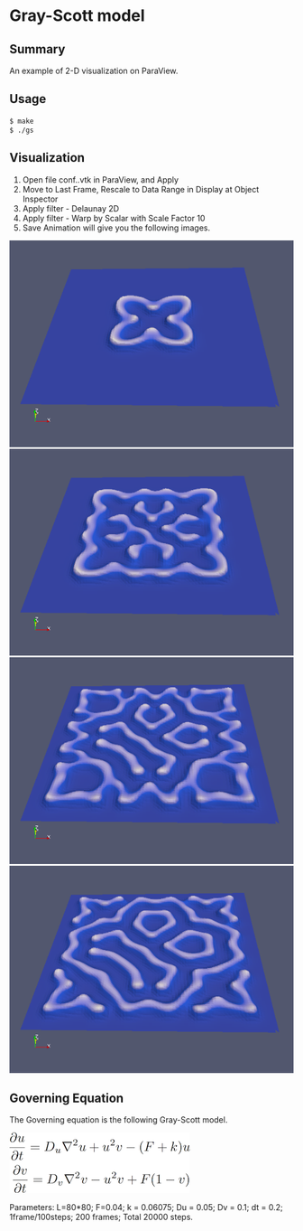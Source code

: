 # Gray-Scott model

## Summary
An example of 2-D visualization on ParaView.

## Usage

``` 
$ make
$ ./gs
``` 

## Visualization

1. Open file conf..vtk in ParaView, and Apply
2. Move to Last Frame, Rescale to Data Range in Display at Object Inspector
3. Apply filter - Delaunay 2D
4. Apply filter - Warp by Scalar with Scale Factor 10
5. Save Animation will give you the following images.

![Image1](gs1.png)
![Image2](gs2.png)
![Image3](gs3.png)
![Image4](gs4.png)

## Governing Equation

The Governing equation is the following Gray-Scott model.

![GS Equation](gs_eq.png)

Parameters: L=80*80; F=0.04; k = 0.06075; Du = 0.05; Dv = 0.1; dt = 0.2; 1frame/100steps; 200 frames; Total 20000 steps. 
